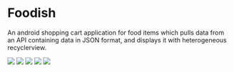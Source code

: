 # Foodish
An android shopping cart application for food items which pulls data from an API containing data in JSON format, and displays it with heterogeneous recyclerview.

![](1.PNG)
![](2.PNG)
![](3.PNG)
![](4.PNG)
![](5.PNG)

